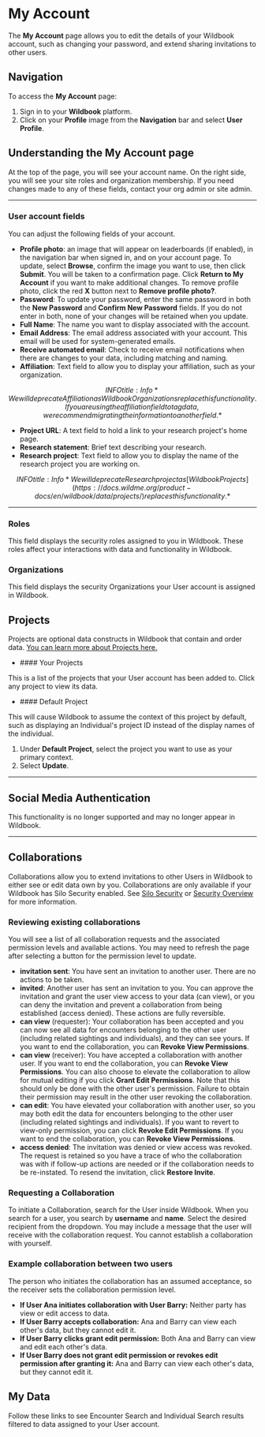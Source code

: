 # My Account

The **My Account** page allows you to edit the details of your Wildbook account, such as changing your password, and extend sharing invitations to other users.

## Navigation

To access the **My Account** page:

1. Sign in to your **Wildbook** platform.
2. Click on your **Profile** image from the **Navigation** bar and select **User Profile**.

## Understanding the My Account page

At the top of the page, you will see your account name. On the right side, you will see your site roles and organization membership. If you need changes made to any of these fields, contact your org admin or site admin.

***

### User account fields

You can adjust the following fields of your account.

* **Profile photo**: an image that will appear on leaderboards (if enabled), in the navigation bar when signed in, and on your account page. To update, select **Browse**, confirm the image you want to use, then click **Submit**. You will be taken to a confirmation page. Click **Return to My Account** if you want to make additional changes. To remove profile photo, click the red **X** button next to **Remove profile photo?**.
* **Password**: To update your password, enter the same password in both the **New Password** and **Confirm New Password** fields. If you do not enter in both, none of your changes will be retained when you update.
* **Full Name**: The name you want to display associated with the account.
* **Email Address**: The email address associated with your account. This email will be used for system-generated emails.
* **Receive automated email**: Check to receive email notifications when there are changes to your data, including matching and naming.
* **Affiliation**: Text field to allow you to display your affiliation, such as your organization.

$$INFO
title: Info
*We will deprecate Affiliation as Wildbook Organizations replace this functionality. If you are using the affiliation field to tag data, we recommend migrating the information to another field.*
$$

* **Project URL**: A text field to hold a link to your research project's home page.
* **Research statement**: Brief text describing your research.
* **Research project**: Text field to allow you to display the name of the research project you are working on.

$$INFO
title: Info
*We will deprecate Research project as [Wildbook Projects](https://docs.wildme.org/product-docs/en/wildbook/data/projects/) replaces this functionality.*
$$

***

### Roles

This field displays the security roles assigned to you in Wildbook. These roles affect your interactions with data and functionality in Wildbook.

### Organizations

This field displays the security Organizations your User account is assigned in Wildbook.

## Projects

Projects are optional data constructs in Wildbook that contain and order data. [You can learn more about Projects here.](https://docs.wildme.org/product-docs/en/wildbook/data/projects/)

* \#\#\#\# Your Projects

This is a list of the projects that your User account has been added to. Click any project to view its data.

* \#\#\#\# Default Project

This will cause Wildbook to assume the context of this project by default, such as displaying an Individual's project ID instead of the display names of the individual.

1. Under **Default Project**, select the project you want to use as your primary context.
2. Select **Update**.

***

## Social Media Authentication

This functionality is no longer supported and may no longer appear in Wildbook.

***

## Collaborations

Collaborations allow you to extend invitations to other Users in Wildbook to either see or edit data own by you. Collaborations are only available if your Wildbook has Silo Security enabled. See [Silo Security](https://docs.wildme.org/product-docs/en/wildbook/security/silo-security/#silo-security) or [Security Overview](https://docs.wildme.org/product-docs/en/wildbook/security/) for more information.

### Reviewing existing collaborations

You will see a list of all collaboration requests and the associated permission levels and available actions. You may need to refresh the page after selecting a button for the permission level to update.

* **invitation sent**: You have sent an invitation to another user. There are no actions to be taken.
* **invited**: Another user has sent an invitation to you. You can approve the invitation and grant the user view access to your data (can view), or you can deny the invitation and prevent a collaboration from being established (access denied). These actions are fully reversible.
* **can view** (requester): Your collaboration has been accepted and you can now see all data for encounters belonging to the other user (including related sightings and individuals), and they can see yours. If you want to end the collaboration, you can **Revoke View Permissions**.
* **can view** (receiver): You have accepted a collaboration with another user. If you want to end the collaboration, you can **Revoke View Permissions**. You can also choose to elevate the collaboration to allow for mutual editing if you click **Grant Edit Permissions**. Note that this should only be done with the other user's permission. Failure to obtain their permission may result in the other user revoking the collaboration.
* **can edit**: You have elevated your collaboration with another user, so you may both edit the data for encounters belonging to the other user (including related sightings and individuals). If you want to revert to view-only permission, you can click **Revoke Edit Permissions**. If you want to end the collaboration, you can **Revoke View Permissions**.
* **access denied**: The invitation was denied or view access was revoked. The request is retained so you have a trace of who the collaboration was with if follow-up actions are needed or if the collaboration needs to be re-instated. To resend the invitation, click **Restore Invite**.

### Requesting a Collaboration

To initiate a Collaboration, search for the User inside Wildbook.
When you search for a user, you search by **username** and **name**. Select the desired recipient from the dropdown. You may include a message that the user will receive with the collaboration request. You cannot establish a collaboration with yourself.

### Example collaboration between two users

The person who initiates the collaboration has an assumed acceptance, so the receiver sets the collaboration permission level.

* **If User Ana initiates collaboration with User Barry:**
    Neither party has view or edit access to data.
* **If User Barry accepts collaboration:**
    Ana and Barry can view each other's data, but they cannot edit it.
* **If User Barry clicks grant edit permission:**
    Both Ana and Barry can view and edit each other's data.
* **If User Barry does not grant edit permission or revokes edit permission after granting it:**
    Ana and Barry can view each other's data, but they cannot edit it.

## My Data

Follow these links to see Encounter Search and Individual Search results filtered to data assigned to your User account.